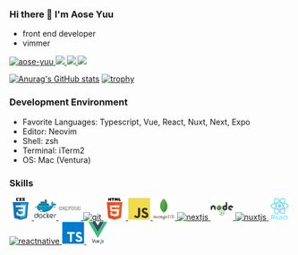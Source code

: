 ### Hi there 👋 I'm Aose Yuu

* front end developer
* vimmer

<p align="left">
  <a href="https://github.com/aose-yuu/aose-yuu/">
    <img src="https://komarev.com/ghpvc/?username=aose-yuu" alt="aose-yuu" />
  </a>
  <a href="http://twitter.com/aose_developer">
    <img height="20" src="https://img.shields.io/twitter/follow/aose_developer?label=Twitter&logo=twitter&style=flat" />
  </a>
  <a href="https://github.com/aose-yuu">
    <img height="20" src="https://img.shields.io/github/followers/aose-yuu?label=follow&logo=github&style=flat" />
  </a>
  <a href="http://qiita.com/aose-yuu">
    <img height="20" src="https://qiita-badge.apiapi.app/s/aose-yuu/posts.svg" />
  </a>
</p>

[![Anurag's GitHub stats](https://github-readme-stats.vercel.app/api?username=aose-yuu&show=reviews,discussions_started,discussions_answered,prs_merged,prs_merged_percentage&show_icons=true&theme=tokyonight)](https://github.com/aose-yuu/github-readme-stats)
[![trophy](https://github-profile-trophy.vercel.app/?username=aose-yuu&theme=onedark)](https://github.com/aose-yuu/github-profile-trophy)

### Development Environment

- Favorite Languages: Typescript, Vue, React, Nuxt, Next, Expo
- Editor: Neovim
- Shell: zsh
- Terminal: iTerm2
- OS: Mac (Ventura)

### Skills
<p align="left"> <a href="https://www.w3schools.com/css/" target="_blank" rel="noreferrer"> <img src="https://raw.githubusercontent.com/devicons/devicon/master/icons/css3/css3-original-wordmark.svg" alt="css3" width="40" height="40"/> </a> <a href="https://www.docker.com/" target="_blank" rel="noreferrer"> <img src="https://raw.githubusercontent.com/devicons/devicon/master/icons/docker/docker-original-wordmark.svg" alt="docker" width="40" height="40"/> </a> <a href="https://expressjs.com" target="_blank" rel="noreferrer"> <img src="https://raw.githubusercontent.com/devicons/devicon/master/icons/express/express-original-wordmark.svg" alt="express" width="40" height="40"/> </a> <a href="https://git-scm.com/" target="_blank" rel="noreferrer"> <img src="https://www.vectorlogo.zone/logos/git-scm/git-scm-icon.svg" alt="git" width="40" height="40"/> </a> <a href="https://www.w3.org/html/" target="_blank" rel="noreferrer"> <img src="https://raw.githubusercontent.com/devicons/devicon/master/icons/html5/html5-original-wordmark.svg" alt="html5" width="40" height="40"/> </a> <a href="https://developer.mozilla.org/en-US/docs/Web/JavaScript" target="_blank" rel="noreferrer"> <img src="https://raw.githubusercontent.com/devicons/devicon/master/icons/javascript/javascript-original.svg" alt="javascript" width="40" height="40"/> </a> <a href="https://www.mongodb.com/" target="_blank" rel="noreferrer"> <img src="https://raw.githubusercontent.com/devicons/devicon/master/icons/mongodb/mongodb-original-wordmark.svg" alt="mongodb" width="40" height="40"/> </a> <a href="https://nextjs.org/" target="_blank" rel="noreferrer"> <img src="https://cdn.worldvectorlogo.com/logos/nextjs-2.svg" alt="nextjs" width="40" height="40"/> </a> <a href="https://nodejs.org" target="_blank" rel="noreferrer"> <img src="https://raw.githubusercontent.com/devicons/devicon/master/icons/nodejs/nodejs-original-wordmark.svg" alt="nodejs" width="40" height="40"/> </a> <a href="https://nuxtjs.org/" target="_blank" rel="noreferrer"> <img src="https://www.vectorlogo.zone/logos/nuxtjs/nuxtjs-icon.svg" alt="nuxtjs" width="40" height="40"/> </a> <a href="https://reactjs.org/" target="_blank" rel="noreferrer"> <img src="https://raw.githubusercontent.com/devicons/devicon/master/icons/react/react-original-wordmark.svg" alt="react" width="40" height="40"/> </a> <a href="https://reactnative.dev/" target="_blank" rel="noreferrer"> <img src="https://reactnative.dev/img/header_logo.svg" alt="reactnative" width="40" height="40"/> </a> <a href="https://www.typescriptlang.org/" target="_blank" rel="noreferrer"> <img src="https://raw.githubusercontent.com/devicons/devicon/master/icons/typescript/typescript-original.svg" alt="typescript" width="40" height="40"/> </a> <a href="https://vuejs.org/" target="_blank" rel="noreferrer"> <img src="https://raw.githubusercontent.com/devicons/devicon/master/icons/vuejs/vuejs-original-wordmark.svg" alt="vuejs" width="40" height="40"/> </a> </p>
